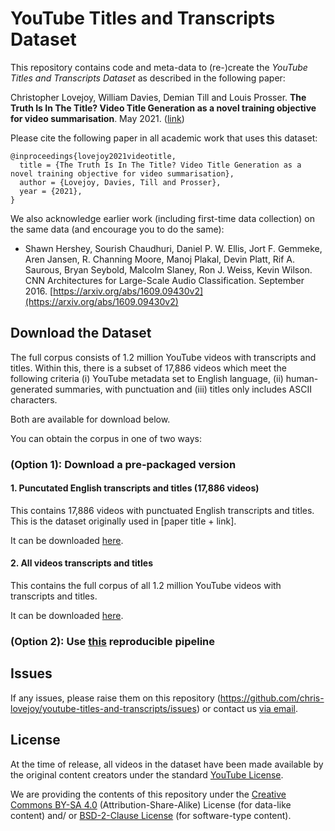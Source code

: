 # YouTube Titles and Transcripts Dataset

This repository contains code and meta-data to (re-)create the *YouTube Titles and Transcripts Dataset* as described in the following paper:

Christopher Lovejoy, William Davies, Demian Till and Louis Prosser. **The Truth Is In The Title? Video Title Generation as a novel training objective for video summarisation**. May 2021. ([link](https://chrislovejoy.me/video-title-prediction))


Please cite the following paper in all academic work that uses this dataset:

```
@inproceedings{lovejoy2021videotitle,
  title = {The Truth Is In The Title? Video Title Generation as a novel training objective for video summarisation},
  author = {Lovejoy, Davies, Till and Prosser},
  year = {2021},
}
```

We also acknowledge earlier work (including first-time data collection) on the same data (and encourage you to do the same):

* Shawn Hershey, Sourish Chaudhuri, Daniel P. W. Ellis, Jort F. Gemmeke, Aren Jansen, R. Channing Moore, Manoj Plakal, Devin Platt, Rif A. Saurous, Bryan Seybold, Malcolm Slaney, Ron J. Weiss, Kevin Wilson. CNN Architectures for Large-Scale Audio Classification. September 2016. [https://arxiv.org/abs/1609.09430v2](https://arxiv.org/abs/1609.09430v2)


## Download the Dataset

The full corpus consists of 1.2 million YouTube videos with transcripts and titles. Within this, there is a subset of 17,886 videos which meet the following criteria (i) YouTube metadata set to English language, (ii) human-generated summaries, with punctuation and (iii) titles only includes ASCII characters.

Both are available for download below.

<!-- TODO: add further description of the dataset; columns, etc -->


You can obtain the corpus in one of two ways:

### (Option 1): Download a pre-packaged version

#### 1. Puncutated English transcripts and titles (17,886 videos)

This contains 17,886 videos with punctuated English transcripts and titles. This is the dataset originally used in [paper title + link].

It can be downloaded [here](https://drive.google.com/uc?export=download&id=1iIdTK7mkzDmz7lYcZrcoEPpTIYYLTqoh).


#### 2. All videos transcripts and titles

This contains the full corpus of all 1.2 million YouTube videos with transcripts and titles. 

It can be downloaded [here](https://drive.google.com/uc?export=download&id=1K2fuVNHTK3IKQr3_I3Z0khQ-ss09WBYA).



### (Option 2): Use [this](https://github.com/chris-lovejoy/youtube-titles-and-transcripts/tree/main/reproduce#reproducible-pipeline-for-youtube-titles-and-transcripts) reproducible pipeline

<!-- TO DO: add link to subfolder README.md which walks through this -->



## Issues

If any issues, please raise them on this repository (https://github.com/chris-lovejoy/youtube-titles-and-transcripts/issues) or contact us [via email](mailto:snlpgroup0@gmail.com).


## License
At the time of release, all videos in the dataset have been made available by the original content creators under the standard [YouTube License](https://www.youtube.com/static?template=terms).

We are providing the contents of this repository under the [Creative Commons BY-SA 4.0](https://creativecommons.org/licenses/by-sa/4.0/) (Attribution-Share-Alike) License (for data-like content) and/ or [BSD-2-Clause License](https://opensource.org/licenses/BSD-2-Clause) (for software-type content).

